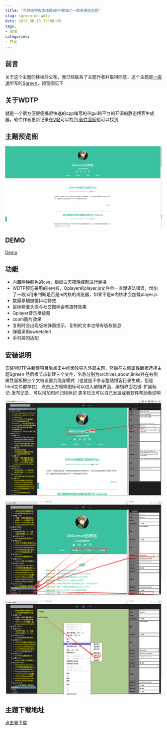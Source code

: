 ```yaml
---
title: "为静态博客生成器WDTP移植了一款美美哒主题"
slug: sgreen-on-wdtp
date: 2017-06-13 13:08:00
tags:
- 前端
categories:
- 开发
---
```


## 前言
关于这个主题的移植后公布，我已经联系了主题作者并取得同意，这个主题是[一夜涕](http://yiyeti.cc/)所写的[Sgreen](http://yiyeti.cc/zheteng/132.html)，预览图见下

<!--more-->

## 关于WDTP
就是一个很方便很便携很快速的cpp编写的带gui跨平台的开源的静态博客生成器，软件作者更新记录在[V站](https://www.v2ex.com/t/338138)可以找到,[软件官网](http://underwaysoft.com/works/wdtp/index.html)也可以找到

## 主题预览图

![enter description here](https://raw.githubusercontent.com/akkuman/pic/master/pic/2021/8/6ed3787f957975a62f004c6cbc7ffff9..png)


## DEMO
[Demo](http://akkuman.pancakeapps.com/)

## 功能
- 内置两种颜色的css，根据白天夜晚控制进行替换
- WDTP预览采用的ie内核，Qplayer的player.js文件会一直爆语法错误，增加了一段js用来判断是否是ie内核的浏览器，如果不是ie内核才会加载player.js
- 数遍移植链接抖动特效
- 鼠标移至头像与社交图标会有旋转效果
- Qplayer音乐播放器
- zoom图片效果
- 复制时会出现版权弹窗提示，复制的文本也带有版权信息
- 弹窗采用sweetalert
- 手机端的适配

## 安装说明
安装WDTP并新建项目后点击中间齿轮导入外部主题，然后在右侧属性面板选择主题Sgreen
然后根节点新建三个文件，名称分别为archives,about,links并在右侧属性面板把三个文档设置为隐身模式（也就是不参与整站博客目录生成，但是html文件都存在）
点击上方眼睛图标可以进入编辑界面，编辑界面右键-扩展标记-发布记录，可以增加时间归档标记
更多玩法可以自己发掘或者软件帮助看说明

![enter description here](https://raw.githubusercontent.com/akkuman/pic/master/pic/2021/8/facdd70464c2c0cbe9c8b383fc0f2977..png)

![enter description here](https://raw.githubusercontent.com/akkuman/pic/master/pic/2021/8/4f371c18ebb24f2247c4278a1b1dfa97..png)

![enter description here](https://raw.githubusercontent.com/akkuman/pic/master/pic/2021/8/da708e3e14d3cf62b2b56a5d5c5b7a9d..png)

## 主题下载地址
[点击我下载](http://git.oschina.net/Akkuman/wdtpSgreen/raw/master/wdtpSgreen.wtpl)